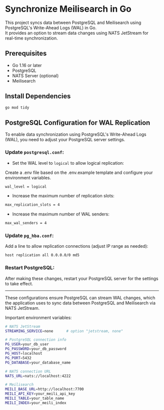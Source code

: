 # Synchronize Meilisearch in Go

This project syncs data between PostgreSQL and Meilisearch using PostgreSQL's Write-Ahead Logs (WAL) in Go.  
It provides an option to stream data changes using NATS JetStream for real-time synchronization.

## Prerequisites

- Go 1.16 or later
- PostgreSQL
- NATS Server (optional)
- Meilisearch

## Install Dependencies

```sh
go mod tidy
```

## PostgreSQL Configuration for WAL Replication

To enable data synchronization using PostgreSQL's Write-Ahead Logs (WAL), you need to adjust your PostgreSQL server settings.

### Update `postgresql.conf`:

- Set the WAL level to `logical` to allow logical replication:

Create a .env file based on the .env.example template and configure your environment variables.

```sh
wal_level = logical
```

- Increase the maximum number of replication slots:

```sh
max_replication_slots = 4
```

- Increase the maximum number of WAL senders:

```sh
max_wal_senders = 4
```

### Update `pg_hba.conf`:

Add a line to allow replication connections (adjust IP range as needed):

```sh
host replication all 0.0.0.0/0 md5
```

### Restart PostgreSQL:

After making these changes, restart your PostgreSQL server for the settings to take effect.

---

These configurations ensure PostgreSQL can stream WAL changes, which the application uses to sync data between PostgreSQL and Meilisearch via NATS JetStream.

Important environment variables:

```sh
# NATS JetStream
STREAMING_SERVICE=none      # option "jetstream, none"

# PostgreSQL connection info
PG_USER=your_db_user
PG_PASSWORD=your_db_password
PG_HOST=localhost
PG_PORT=5432
PG_DATABASE=your_database_name

# NATS connection URL
NATS_URL=nats://localhost:4222

# Meilisearch
MEILI_BASE_URL=http://localhost:7700
MEILI_API_KEY=your_meili_api_key
MEILI_TABLE=your_table_name
MEILI_INDEX=your_meili_index

```

